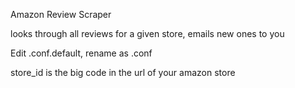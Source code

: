 Amazon Review Scraper

looks through all reviews for a given store,
emails new ones to you

Edit .conf.default, rename as .conf

store_id is the big code in the url of your amazon store
 
